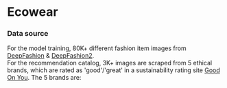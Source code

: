 # Ecowear
 
### Data source
 For the model training, 80K+ different fashion item images from [DeepFashion](http://mmlab.ie.cuhk.edu.hk/projects/DeepFashion.html) & [DeepFashion2](https://github.com/switchablenorms/DeepFashion2).  
 For the recommendation catalog, 3K+ images are scraped from 5 ethical brands, which are rated as 'good'/'great' in a sustainability rating site [Good On You](https://goodonyou.eco/). The 5 brands are:
